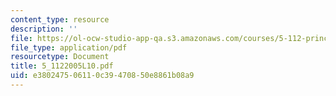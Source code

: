 ```yaml
---
content_type: resource
description: ''
file: https://ol-ocw-studio-app-qa.s3.amazonaws.com/courses/5-112-principles-of-chemical-science-fall-2005/e380247506110c39470850e8861b08a9_5_1122005L10.pdf
file_type: application/pdf
resourcetype: Document
title: 5_1122005L10.pdf
uid: e3802475-0611-0c39-4708-50e8861b08a9
---
```

